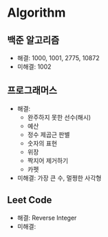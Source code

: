 # Algorithm

## 백준 알고리즘

- 해결: 1000, 1001, 2775, 10872
- 미해결: 1002

## 프로그래머스

- 해결:
  - 완주하지 못한 선수(해시)
  - 예산
  - 정수 제곱근 판별
  - 숫자의 표현
  - 위장
  - 짝지어 제거하기
  - 카펫
- 미해결: 가장 큰 수, 멀쩡한 사각형

## Leet Code

- 해결: Reverse Integer
- 미해결:
